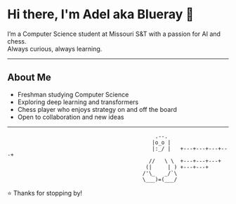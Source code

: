 # Hi there, I'm Adel aka Blueray 👋

I’m a Computer Science student at Missouri S&T with a passion for AI and chess.  
Always curious, always learning.  

---

## About Me
- Freshman studying Computer Science  
- Exploring deep learning and transformers
- Chess player who enjoys strategy on and off the board  
- Open to collaboration and new ideas  

---
                                                   .--.
                                                  |o_o |           
                                                  |:_/ |   +---+---+---+---+
                                                 //   \ \  +---+---+---+
                                                (|     | ) +---+---+
                                               /'\_   _/`\
                                               \___)=(___/                   
                     
⭐️ Thanks for stopping by!

